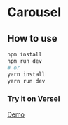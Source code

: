 # Carousel

## How to use

```bash
npm install
npm run dev
# or
yarn install
yarn run dev
```

### Try it on Versel

[Demo](https://carousel-kappa.vercel.app)
